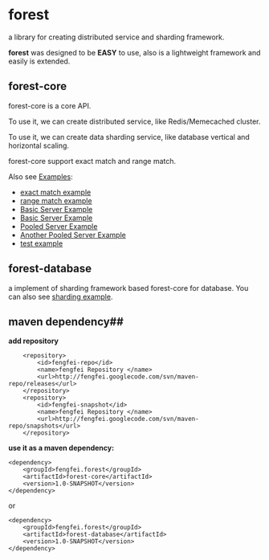 # forest #

a library for creating distributed service and sharding framework.

**forest** was designed to be **EASY** to use, also is a lightweight framework and easily is extended.

## forest-core ##

forest-core is a core API. 

To use it, we can create distributed service, like Redis/Memecached cluster.

To use it, we can create data sharding service, like database vertical and horizontal scaling.

forest-core support exact match and range match.

Also see [Examples](https://github.com/wtt2012/forest/tree/master/forest-core/src/main/java/fengfei/forest/slice/example "Examples"):

 - [exact match example](https://github.com/wtt2012/forest/tree/master/forest-core/src/main/java/fengfei/forest/slice/example/AccuracyRouterExample.java "exact match example")
- [range match example](https://github.com/wtt2012/forest/tree/master/forest-core/src/main/java/fengfei/forest/slice/example/NavigableRouterExample.java "range match example")
- [Basic Server Example](https://github.com/wtt2012/forest/tree/master/forest-core/src/main/java/fengfei/forest/slice/example/ServerRouterExample.java "Basic Server Example")
- [Basic Server Example](https://github.com/wtt2012/forest/tree/master/forest-core/src/main/java/fengfei/forest/slice/example "Basic Server Example")
- [Pooled Server Example](https://github.com/wtt2012/forest/tree/master/forest-core/src/main/java/fengfei/forest/slice/example/PooledServerRouterExample.java "Pooled Server Example")
- [Another Pooled Server Example](https://github.com/wtt2012/forest/tree/master/forest-core/src/test/java/fengfei/forest/slice/server/example/PoolableServerExample.java "Another Pooled Server Example") 
- [test example](https://github.com/wtt2012/forest/tree/master/forest-core/src/test/java/fengfei/forest/slice "test example")



## forest-database ##

 a implement of sharding framework based forest-core for database.
 You can also see [sharding example](https://github.com/wtt2012/forest/tree/master/forest-database "sharding example]").

## maven dependency##
**add repository**

		<repository>
			<id>fengfei-repo</id>
			<name>fengfei Repository </name>
			<url>http://fengfei.googlecode.com/svn/maven-repo/releases</url>
		</repository>
		<repository>
			<id>fengfei-snapshot</id>
			<name>fengfei Repository </name>
			<url>http://fengfei.googlecode.com/svn/maven-repo/snapshots</url>
		</repository>

**use it as a maven dependency:**

    <dependency>
    	<groupId>fengfei.forest</groupId>
    	<artifactId>forest-core</artifactId>
    	<version>1.0-SNAPSHOT</version>
    </dependency>
or

    <dependency>
    	<groupId>fengfei.forest</groupId>
    	<artifactId>forest-database</artifactId>
    	<version>1.0-SNAPSHOT</version>
    </dependency>